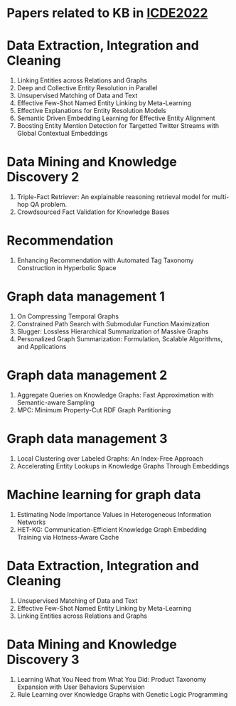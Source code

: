 Papers related to KB in [ICDE2022](https://icde2022.ieeecomputer.my/accepted-research-track/)
===
# Data Extraction, Integration and Cleaning
1. Linking Entities across Relations and Graphs
2. Deep and Collective Entity Resolution in Parallel
3. Unsupervised Matching of Data and Text
4. Effective Few-Shot Named Entity Linking by Meta-Learning
5. Effective Explanations for Entity Resolution Models
6. Semantic Driven Embedding Learning for Effective Entity Alignment
7. Boosting Entity Mention Detection for Targetted Twitter Streams with Global Contextual Embeddings

# Data Mining and Knowledge Discovery 2
1. Triple-Fact Retriever: An explainable reasoning retrieval model for multi-hop QA problem.
2. Crowdsourced Fact Validation for Knowledge Bases

# Recommendation
1. Enhancing Recommendation with Automated Tag Taxonomy Construction in Hyperbolic Space

# Graph data management 1
1. On Compressing Temporal Graphs
2. Constrained Path Search with Submodular Function Maximization
3. Slugger: Lossless Hierarchical Summarization of Massive Graphs
4. Personalized Graph Summarization: Formulation, Scalable Algorithms, and Applications

# Graph data management 2
1. Aggregate Queries on Knowledge Graphs: Fast Approximation with Semantic-aware Sampling
2. MPC: Minimum Property-Cut RDF Graph Partitioning

# Graph data management 3
1. Local Clustering over Labeled Graphs: An Index-Free Approach
2. Accelerating Entity Lookups in Knowledge Graphs Through Embeddings

# Machine learning for graph data
1. Estimating Node Importance Values in Heterogeneous Information Networks
2. HET-KG: Communication-Efficient Knowledge Graph Embedding Training via Hotness-Aware Cache

# Data Extraction, Integration and Cleaning
1. Unsupervised Matching of Data and Text
2. Effective Few-Shot Named Entity Linking by Meta-Learning
3. Linking Entities across Relations and Graphs

# Data Mining and Knowledge Discovery 3
1. Learning What You Need from What You Did: Product Taxonomy Expansion with User Behaviors Supervision
2. Rule Learning over Knowledge Graphs with Genetic Logic Programming
